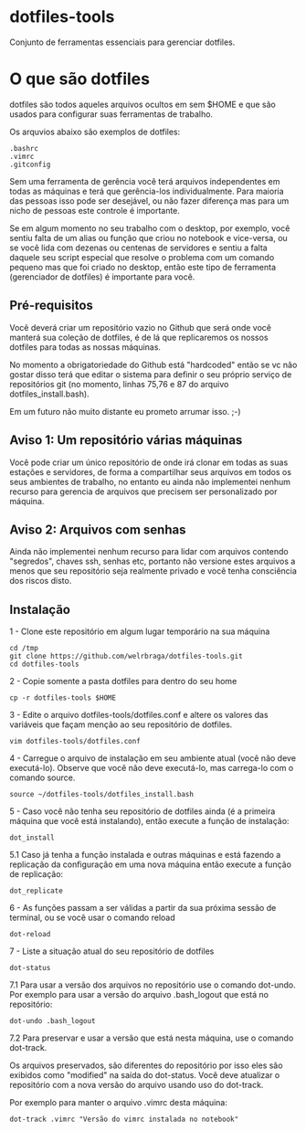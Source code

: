 # dotfiles-tools

Conjunto de ferramentas essenciais para gerenciar dotfiles.

# O que são dotfiles

dotfiles são todos aqueles arquivos ocultos em sem $HOME e que são usados
para configurar suas ferramentas de trabalho.

Os arquvios abaixo são exemplos de dotfiles:

    .bashrc
    .vimrc
    .gitconfig

Sem uma ferramenta de gerência você terá arquivos independentes em todas as
máquinas e terá que gerência-los individualmente. Para maioria das pessoas isso
pode ser desejável, ou não fazer diferença mas para um nicho de pessoas este
controle é importante.

Se em algum momento no seu trabalho com o desktop, por exemplo, você sentiu falta
de um alias ou função que criou no notebook e vice-versa, ou se você  lida com
dezenas ou centenas de servidores e sentiu a falta daquele seu script especial que
resolve o problema com um comando pequeno mas que foi criado no desktop, então
este tipo de ferramenta (gerenciador de dotfiles) é importante para você.


## Pré-requisitos

Você deverá criar um repositório vazio no Github que será onde você manterá
sua coleção de dotfiles, é de lá que replicaremos os nossos dotfiles para todas
as nossas máquinas.

No momento a obrigatoriedade do Github está "hardcoded" então se vc não gostar
disso terá que editar o sistema para definir o seu próprio serviço de repositórios git (no momento, linhas 75,76 e 87 do arquivo dotfiles_install.bash).

Em um futuro não muito distante eu prometo arrumar isso. ;-)

## Aviso 1: Um repositório várias máquinas

Você pode criar um único repositório de onde irá clonar em todas as suas estações
e servidores, de forma a compartilhar seus arquivos em todos os seus ambientes
de trabalho, no entanto eu ainda não implementei nenhum recurso para gerencia de
arquivos que precisem ser personalizado por máquina.

## Aviso 2: Arquivos com senhas

Ainda não implementei nenhum recurso para lidar com arquivos contendo "segredos",
chaves ssh, senhas etc, portanto não versione estes arquivos a menos que seu
repositório seja realmente privado e você tenha consciência dos riscos disto.

## Instalação

1 - Clone este repositório em algum lugar temporário na sua máquina

    cd /tmp
    git clone https://github.com/welrbraga/dotfiles-tools.git
    cd dotfiles-tools

2 - Copie somente a pasta dotfiles para dentro do seu home

    cp -r dotfiles-tools $HOME

3 - Edite o arquivo dotfiles-tools/dotfiles.conf e altere os valores das
variáveis que façam menção ao seu repositório de dotfiles.

    vim dotfiles-tools/dotfiles.conf

4 - Carregue o arquivo de instalação em seu ambiente atual (você não deve executá-lo).
Observe que você não deve executá-lo, mas carrega-lo com o comando source.

    source ~/dotfiles-tools/dotfiles_install.bash

5 - Caso você não tenha seu repositório de dotfiles ainda (é a primeira máquina que você está instalando), então execute a função de instalação:

    dot_install

5.1 Caso já tenha a função instalada e outras máquinas e está fazendo a replicação da configuração em uma nova máquina então execute a função de replicação:

    dot_replicate

6 - As funções passam a ser válidas a partir da sua próxima sessão de terminal, ou se você usar o comando reload

    dot-reload

7 - Liste a situação atual do seu repositório de dotfiles

    dot-status

7.1 Para usar a versão dos arquivos no repositório use o comando dot-undo. Por exemplo para usar a versão do arquivo .bash_logout que está no repositório:

    dot-undo .bash_logout

7.2 Para preservar e usar a versão que está nesta máquina, use o comando dot-track.

Os arquivos preservados, são diferentes do repositório por isso eles são exibidos como "modified" na saída do dot-status. Você deve atualizar o repositório com a nova versão do arquivo usando uso do dot-track.

Por exemplo para manter o arquivo .vimrc desta máquina:

    dot-track .vimrc "Versão do vimrc instalada no notebook"

